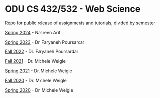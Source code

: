 # ODU CS 432/532 - Web Science 
Repo for public release of assignments and tutorials, divided by semester

[Spring 2024](https://github.com/odu-cs432-websci/public-spr24/README.md) - Nasreen Arif

[Spring 2023](spr23/README.md) - Dr. Faryaneh Poursardar

[Fall 2022](fall22/README.md) - Dr. Faryaneh Poursardar

[Fall 2021](fall21/README.md) - Dr. Michele Weigle

[Spring 2021](spr21/README.md) - Dr. Michele Weigle

[Fall 2020](fall20/README.md) - Dr. Michele Weigle

[Spring 2020](spr20/README.md) - Dr. Michele Weigle
